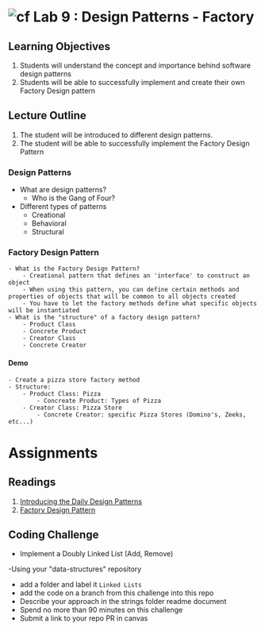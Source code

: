 ![cf](http://i.imgur.com/7v5ASc8.png) Lab 9 : Design Patterns - Factory
=====================================

## Learning Objectives
1. Students will understand the concept and importance behind software design patterns
2. Students will be able to successfully implement and create their own Factory Design pattern

## Lecture Outline
1. The student will be introduced to different design patterns. 
1. The student will be able to successfully implement the Factory Design Pattern

### Design Patterns
- What are design patterns?
	- Who is the Gang of Four?
- Different types of patterns
	- Creational
	- Behavioral
	- Structural

### Factory Design Pattern
	- What is the Factory Design Pattern?
		- Creational pattern that defines an 'interface' to construct an object
		- When using this pattern, you can define certain methods and properties of objects that will be common to all objects created
		- You have to let the factory methods define what specific objects will be instantiated
	- What is the "structure" of a factory design pattern?
		- Product Class
		- Concrete Product
		- Creator Class
		- Concrete Creator

#### Demo 
	- Create a pizza store factory method
	- Structure:
		- Product Class: Pizza
			- Concreate Product: Types of Pizza
		- Creator Class: Pizza Store
			- Concrete Creator: specific Pizza Stores (Domino's, Zeeks, etc...)


# Assignments

## Readings
1. [Introducing the Daily Design Patterns](https://www.exceptionnotfound.net/introducing-the-daily-design-pattern/)
2. [Factory Design Pattern](https://www.exceptionnotfound.net/the-daily-design-pattern-factory-method/)

## Coding Challenge
- Implement a Doubly Linked List (Add, Remove)

-Using your "data-structures" repository
  - add a folder and label it `Linked Lists`
  - add the code on a branch from this challenge into this repo
  - Describe your approach in the strings folder readme document
  - Spend no more than 90 minutes on this challenge
  - Submit a link to your repo PR in canvas